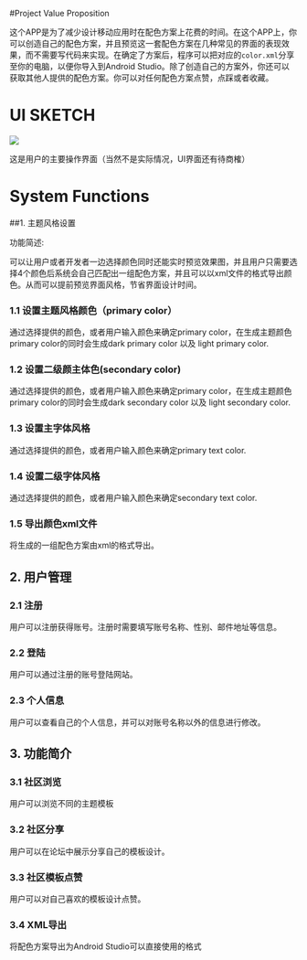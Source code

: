 

#Project Value Proposition

这个APP是为了减少设计移动应用时在配色方案上花费的时间。在这个APP上，你可以创造自己的配色方案，并且预览这一套配色方案在几种常见的界面的表现效果，而不需要写代码来实现。在确定了方案后，程序可以把对应的`color.xml`分享至你的电脑，以便你导入到Android Studio。除了创造自己的方案外，你还可以获取其他人提供的配色方案。你可以对任何配色方案点赞，点踩或者收藏。

# UI SKETCH

 ![](F:\AndroidStudioProjects\ColorPreview\colorPreview.png)

这是用户的主要操作界面（当然不是实际情况，UI界面还有待商榷）

# System Functions

##1.  主题风格设置

功能简述: 

可以让用户或者开发者一边选择颜色同时还能实时预览效果图，并且用户只需要选择4个颜色后系统会自己匹配出一组配色方案，并且可以以xml文件的格式导出颜色。从而可以提前预览界面风格，节省界面设计时间。

### 1.1 设置主题风格颜色（primary color）

通过选择提供的颜色，或者用户输入颜色来确定primary color，在生成主题颜色primary color的同时会生成dark primary color 以及 light primary color.

### 1.2 设置二级颜主体色(secondary color)

通过选择提供的颜色，或者用户输入颜色来确定primary color，在生成主题颜色primary color的同时会生成dark secondary color 以及 light secondary color.

### 1.3 设置主字体风格

通过选择提供的颜色，或者用户输入颜色来确定primary text color. 

### 1.4 设置二级字体风格

通过选择提供的颜色，或者用户输入颜色来确定secondary text color. 

### 1.5 导出颜色xml文件

将生成的一组配色方案由xml的格式导出。



## 2. 用户管理

### 2.1 注册

用户可以注册获得账号。注册时需要填写账号名称、性别、邮件地址等信息。

### 2.2 登陆

用户可以通过注册的账号登陆网站。

### 2.3 个人信息

用户可以查看自己的个人信息，并可以对账号名称以外的信息进行修改。



## 3. 功能简介

### 3.1 社区浏览

用户可以浏览不同的主题模板

### 3.2 社区分享

用户可以在论坛中展示分享自己的模板设计。

### 3.3 社区模板点赞

用户可以对自己喜欢的模板设计点赞。

### 3.4 XML导出

将配色方案导出为Android Studio可以直接使用的格式